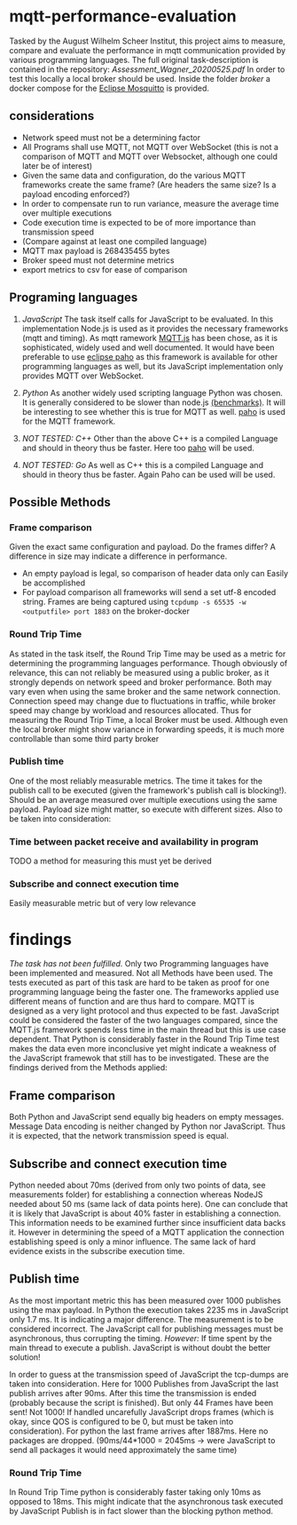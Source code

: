 # mqtt-performance-evaluation
Tasked by the August Wilhelm Scheer Institut, this project aims to measure, compare and evaluate the performance in mqtt communication provided by various programming languages.
The full original task-description is contained in the repository: *Assessment_Wagner_20200525.pdf*
In order to test this locally a local broker should be used. Inside the folder *broker* a docker compose for the [Eclipse Mosquitto](https://mosquitto.org/) is provided.

## considerations
- Network speed must not be a determining factor
- All Programs shall use MQTT, not MQTT over WebSocket (this is not a comparison of MQTT and MQTT over Websocket, although one could later be of interest)
- Given the same data and configuration, do the various MQTT frameworks create the same frame? (Are headers the same size? Is a payload encoding enforced?)
- In order to compensate run to run variance,  measure the average time over multiple executions
- Code execution time is expected to be of more importance than transmission speed
- (Compare against at least one compiled language)
- MQTT max payload is 268435455 bytes
- Broker speed must not determine metrics
- export metrics to csv for ease of comparison

## Programing languages
1. *JavaScript*
The task itself calls for JavaScript to be evaluated. In this implementation Node.js is used as it provides the necessary frameworks (mqtt and timing).
As mqtt ramework [MQTT.js](https://github.com/mqttjs/MQTT.js) has been chose, as it is sophisticated, widely used and well documented. It would have been preferable to use [eclipse paho](https://github.com/eclipse/paho.mqtt.javascript) as this framework is available for other programming languages as well, but its JavaScript implementation only provides MQTT over WebSocket.

2. *Python*
As another widely used scripting language Python was chosen. It is generally considered to be slower than node.js [(benchmarks)](https://benchmarksgame-team.pages.debian.net/benchmarksgame/fastest/node-python3.html). It will be interesting to see whether this is true for MQTT as well. [paho](https://www.eclipse.org/paho/clients/python/) is used for the MQTT framework.

3. *NOT TESTED: C++*
Other than the above C++ is a compiled Language and should in theory thus be faster. Here too [paho](https://www.eclipse.org/paho/clients/cpp/) will be used.

4. *NOT TESTED: Go*
As well as C++ this is a compiled Language and should in theory thus be faster. Again Paho can be used will be used.

## Possible Methods
### Frame comparison
Given the exact same configuration and payload. Do the frames differ? A difference in size may indicate a difference in performance.
- An empty payload is legal, so comparison of header data only can Easily be accomplished
- For payload comparison all frameworks will send a set utf-8 encoded string.
Frames are being captured using `tcpdump -s 65535 -w <outputfile> port 1883` on the broker-docker

### Round Trip Time
As stated in the task itself, the Round Trip Time may be used as a metric for determining the programming languages performance.
Though obviously of relevance, this can not reliably be measured using a public broker, as it strongly depends on network speed and broker performance. Both may vary even when using the same broker and the same network connection. Connection speed may change due to fluctuations in traffic, while broker speed may change by workload and resources allocated. Thus for measuring the Round Trip Time, a local Broker must be used. Although even the local broker might show variance in forwarding speeds, it is much more controllable than some third party broker

### Publish time
One of the most reliably measurable metrics. The time it takes for the publish call to be executed (given the framework's publish call is blocking!).
Should be an average measured over multiple executions using the same payload. Payload size might matter, so execute with different sizes.
Also to be taken into consideration:

### Time between packet receive and availability in program
TODO a method for measuring this must yet be derived

### Subscribe and connect execution time
Easily measurable metric but of very low relevance


# findings
*The task has not been fulfilled.* Only two Programming languages have been implemented and measured. Not all Methods have been used. The tests executed as part of this task are hard to be taken as proof for one programming language being the faster one. The frameworks applied use different means of function and are thus hard to compare. MQTT is designed as a very light protocol and thus expected to be fast. JavaScript could be considered the faster of the two languages compared, since the MQTT.js framework spends less time in the main thread but this is use case dependent. That Python is considerably faster in the Round Trip Time test makes the data even more inconclusive yet might indicate a weakness of the JavaScript framewok that still has to be investigated.
These are the findings derived from the Methods applied:

## Frame comparison
Both Python and JavaScript send equally big headers on empty messages. Message Data encoding is neither changed by Python nor JavaScript. Thus it is expected, that the network transmission speed is equal.

## Subscribe and connect execution time
Python needed about 70ms (derived from only two points of data, see measurements folder) for establishing a connection whereas NodeJS needed about 50 ms (same lack of data points here). One can conclude that it is likely that JavaScript is about 40% faster in establishing a connection. This information needs to be examined further since insufficient data backs it. However in determining the speed of a MQTT application the connection establishing speed is only a minor influence.
The same lack of hard evidence exists in the subscribe execution time.

## Publish time
As the most important metric this has been measured over 1000 publishes using the max payload. In Python the execution takes 2235 ms in JavaScript only 1.7 ms. It is indicating a major difference. The measurement is to be considered incorrect. The JavaScript call for publishing messages must be asynchronous, thus corrupting the timing. *However:* If time spent by the main thread to execute a publish. JavaScript is without doubt the better solution!

In order to guess at the transmission speed of JavaScript the tcp-dumps are taken into consideration. Here for 1000 Publishes from JavaScript the last publish arrives after 90ms. After this time the transmission is ended (probably because the script is finished). But only 44 Frames have been sent! Not 1000! If handled uncarefully JavaScript drops frames (which is okay, since QOS is configured to be 0, but must be taken into consideration). For python the last frame arrives after 1887ms. Here no packages are dropped.
(90ms/44*1000 = 2045ms -> were JavaScript to send all packages it would need approximately the same time)

### Round Trip Time
In Round Trip Time python is considerably faster taking only 10ms as opposed to 18ms. This might indicate that the asynchronous task executed by JavaScript Publish is in fact slower than the blocking python method.
